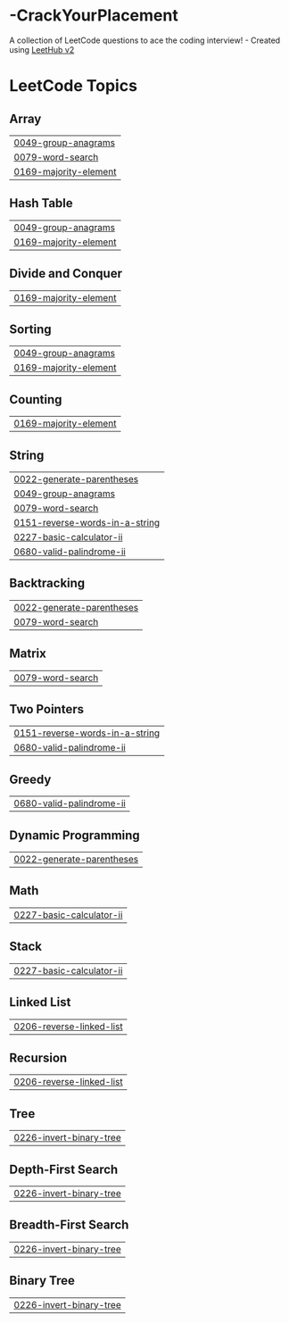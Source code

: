 # -CrackYourPlacement
A collection of LeetCode questions to ace the coding interview! - Created using [LeetHub v2](https://github.com/arunbhardwaj/LeetHub-2.0)

<!---LeetCode Topics Start-->
# LeetCode Topics
## Array
|  |
| ------- |
| [0049-group-anagrams](https://github.com/AkshitaAgarwal2/-CrackYourPlacement/tree/master/0049-group-anagrams) |
| [0079-word-search](https://github.com/AkshitaAgarwal2/-CrackYourPlacement/tree/master/0079-word-search) |
| [0169-majority-element](https://github.com/AkshitaAgarwal2/-CrackYourPlacement/tree/master/0169-majority-element) |
## Hash Table
|  |
| ------- |
| [0049-group-anagrams](https://github.com/AkshitaAgarwal2/-CrackYourPlacement/tree/master/0049-group-anagrams) |
| [0169-majority-element](https://github.com/AkshitaAgarwal2/-CrackYourPlacement/tree/master/0169-majority-element) |
## Divide and Conquer
|  |
| ------- |
| [0169-majority-element](https://github.com/AkshitaAgarwal2/-CrackYourPlacement/tree/master/0169-majority-element) |
## Sorting
|  |
| ------- |
| [0049-group-anagrams](https://github.com/AkshitaAgarwal2/-CrackYourPlacement/tree/master/0049-group-anagrams) |
| [0169-majority-element](https://github.com/AkshitaAgarwal2/-CrackYourPlacement/tree/master/0169-majority-element) |
## Counting
|  |
| ------- |
| [0169-majority-element](https://github.com/AkshitaAgarwal2/-CrackYourPlacement/tree/master/0169-majority-element) |
## String
|  |
| ------- |
| [0022-generate-parentheses](https://github.com/AkshitaAgarwal2/-CrackYourPlacement/tree/master/0022-generate-parentheses) |
| [0049-group-anagrams](https://github.com/AkshitaAgarwal2/-CrackYourPlacement/tree/master/0049-group-anagrams) |
| [0079-word-search](https://github.com/AkshitaAgarwal2/-CrackYourPlacement/tree/master/0079-word-search) |
| [0151-reverse-words-in-a-string](https://github.com/AkshitaAgarwal2/-CrackYourPlacement/tree/master/0151-reverse-words-in-a-string) |
| [0227-basic-calculator-ii](https://github.com/AkshitaAgarwal2/-CrackYourPlacement/tree/master/0227-basic-calculator-ii) |
| [0680-valid-palindrome-ii](https://github.com/AkshitaAgarwal2/-CrackYourPlacement/tree/master/0680-valid-palindrome-ii) |
## Backtracking
|  |
| ------- |
| [0022-generate-parentheses](https://github.com/AkshitaAgarwal2/-CrackYourPlacement/tree/master/0022-generate-parentheses) |
| [0079-word-search](https://github.com/AkshitaAgarwal2/-CrackYourPlacement/tree/master/0079-word-search) |
## Matrix
|  |
| ------- |
| [0079-word-search](https://github.com/AkshitaAgarwal2/-CrackYourPlacement/tree/master/0079-word-search) |
## Two Pointers
|  |
| ------- |
| [0151-reverse-words-in-a-string](https://github.com/AkshitaAgarwal2/-CrackYourPlacement/tree/master/0151-reverse-words-in-a-string) |
| [0680-valid-palindrome-ii](https://github.com/AkshitaAgarwal2/-CrackYourPlacement/tree/master/0680-valid-palindrome-ii) |
## Greedy
|  |
| ------- |
| [0680-valid-palindrome-ii](https://github.com/AkshitaAgarwal2/-CrackYourPlacement/tree/master/0680-valid-palindrome-ii) |
## Dynamic Programming
|  |
| ------- |
| [0022-generate-parentheses](https://github.com/AkshitaAgarwal2/-CrackYourPlacement/tree/master/0022-generate-parentheses) |
## Math
|  |
| ------- |
| [0227-basic-calculator-ii](https://github.com/AkshitaAgarwal2/-CrackYourPlacement/tree/master/0227-basic-calculator-ii) |
## Stack
|  |
| ------- |
| [0227-basic-calculator-ii](https://github.com/AkshitaAgarwal2/-CrackYourPlacement/tree/master/0227-basic-calculator-ii) |
## Linked List
|  |
| ------- |
| [0206-reverse-linked-list](https://github.com/AkshitaAgarwal2/-CrackYourPlacement/tree/master/0206-reverse-linked-list) |
## Recursion
|  |
| ------- |
| [0206-reverse-linked-list](https://github.com/AkshitaAgarwal2/-CrackYourPlacement/tree/master/0206-reverse-linked-list) |
## Tree
|  |
| ------- |
| [0226-invert-binary-tree](https://github.com/AkshitaAgarwal2/-CrackYourPlacement/tree/master/0226-invert-binary-tree) |
## Depth-First Search
|  |
| ------- |
| [0226-invert-binary-tree](https://github.com/AkshitaAgarwal2/-CrackYourPlacement/tree/master/0226-invert-binary-tree) |
## Breadth-First Search
|  |
| ------- |
| [0226-invert-binary-tree](https://github.com/AkshitaAgarwal2/-CrackYourPlacement/tree/master/0226-invert-binary-tree) |
## Binary Tree
|  |
| ------- |
| [0226-invert-binary-tree](https://github.com/AkshitaAgarwal2/-CrackYourPlacement/tree/master/0226-invert-binary-tree) |
<!---LeetCode Topics End-->